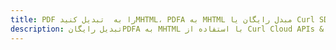 ---title: PDF را به  تبدیل کنیدMHTML، PDFA به MHTML مبدل رایگان یا Curl SDKdescription: تبدیل رایگانPDFA به MHTML با استفاده از Curl Cloud APIs & SDK همچنین اسناد PDF را در Cloud ایجاد، ویرایش و رندر کنید.---